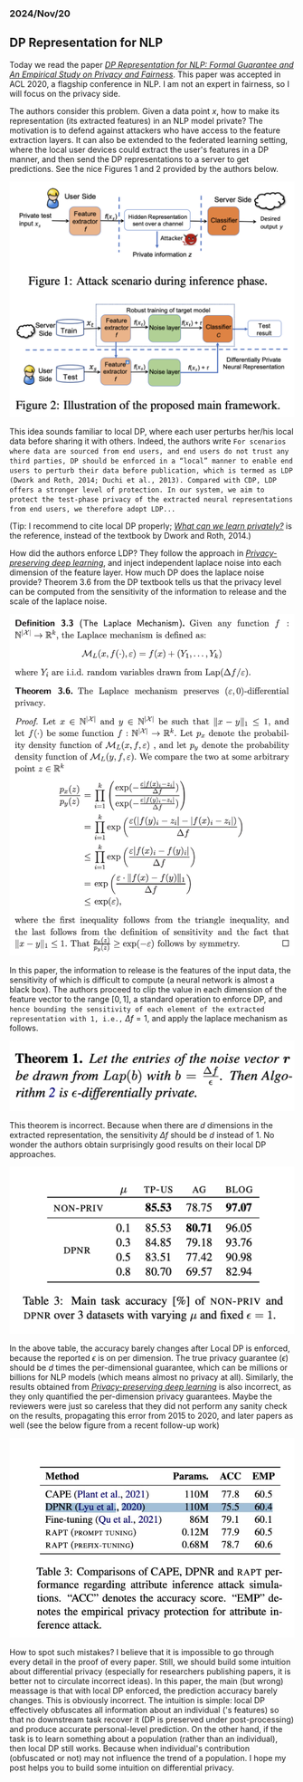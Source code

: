 ### 2024/Nov/20
## DP Representation for NLP

Today we read the paper [*DP Representation for NLP: Formal Guarantee and An Empirical Study on Privacy and Fairness*](https://aclanthology.org/2020.findings-emnlp.213.pdf). This paper was accepted in ACL 2020, a flagship conference in NLP. I am not an expert in fairness, so I will focus on the privacy side.

The authors consider this problem. Given a data point $x$, how to make its representation (its extracted features) in an NLP model private? The motivation is to defend against attackers who have access to the feature extraction layers. It can also be extended to the federated learning setting, where the local user devices could extract the user's features in a DP manner, and then send the DP representations to a server to get predictions. See the nice Figures 1 and 2 provided by the authors below.

![Figure 1: attack scenarios](fig_2.png)

This idea sounds familiar to local DP, where each user perturbs her/his local data before sharing it with others. Indeed, the authors write ```For scenarios
where data are sourced from end users, and end users do not trust any third parties, DP should be enforced in a “local” manner to enable end users to perturb their data before publication, which is termed as LDP (Dwork and Roth, 2014; Duchi
et al., 2013). Compared with CDP, LDP offers a stronger level of protection. In our system, we aim to protect the test-phase privacy of the extracted neural representations from end users, we therefore adopt LDP...```

(Tip: I recommend to cite local DP properly; [*What can we learn privately?*](https://ieeexplore.ieee.org/document/4690986) is the reference, instead of the textbook by Dwork and Roth, 2014.) 

How did the authors enforce LDP? They follow the approach in [*Privacy-preserving deep learning*](https://dl.acm.org/doi/10.1145/2810103.2813687), and inject independent laplace noise into each dimension of the feature layer. How much DP does the laplace noise provide? Theorem 3.6 from the DP textbook tells us that the privacy level can be computed from the sensitivity of the information to release and the scale of the laplace noise. 

![Figure 2: Laplace mechanism](fig_3.png)

In this paper, the information to release is the features of the input data, the sensitivity of which is difficult to compute (a neural network is almost a black box). The authors proceed to clip the value in each dimension of the feature vector to the range $[0,1]$, a standard operation to enforce DP, and ```hence bounding the
sensitivity of each element of the extracted representation with 1, i.e.,``` $\Delta f=1$, and apply the laplace mechanism as follows.

![Figure 3: Laplace mechanism for NLP representation](fig_4.png)

This theorem is incorrect. Because when there are $d$ dimensions in the extracted representation, the sensitivity $\Delta f$ should be $d$ instead of $1$. No wonder the authors obtain surprisingly good results on their local DP approaches.

![Figure 4: Results of DP NLP representation](fig_5.png) 

In the above table, the accuracy barely changes after Local DP is enforced, because the reported $\epsilon$ is on per dimension. The true privacy guarantee ($\epsilon$) should be $d$ times the per-dimensional guarantee, which can be millions or billions for NLP models (which means almost no privacy at all). Similarly, the results obtained from [*Privacy-preserving deep learning*](https://dl.acm.org/doi/10.1145/2810103.2813687) is also incorrect, as they only quantified the per-dimension privacy guarantees. Maybe the reviewers were just so careless that they did not perform any sanity check on the results, propagating this error from 2015 to 2020, and later papers as well (see the below figure from a recent follow-up work)

![Figure 5: Results of DP NLP representation-follow-up](fig_6.jpg) 

How to spot such mistakes? I believe that it is impossible to go through every detail in the proof of every paper. Still, we should build some intuition about differential privacy (especially for researchers publishing papers, it is better not to circulate incorrect ideas). In this paper, the main (but wrong) meassage is that with local DP enforced, the prediction accuracy barely changes. This is obviously incorrect. The intuition is simple: local DP effectively obfuscates all information about an individual ('s features) so that no downstream task recover it (DP is preserved under post-processing) and produce accurate personal-level prediction. On the other hand, if the task is to learn something about a population (rather than an individual), then local DP still works. Because when individual's contribution (obfuscated or not) may not influence the trend of a population. I hope my post helps you to build some intuition on differential privacy.



